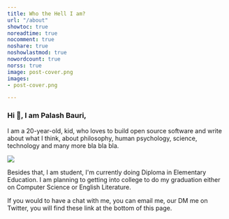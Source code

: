 ```yaml
---
title: Who the Hell I am?
url: "/about"
showtoc: true
noreadtime: true
nocomment: true
noshare: true
noshowlastmod: true
nowordcount: true
norss: true
image: post-cover.png
images:
- post-cover.png

---
```

### Hi 👋, I am Palash Bauri,

I am a 20-year-old, kid, who loves to build open source software and write about what I think, about philosophy, human psychology, science, technology and many more bla bla bla.

![](/images/palash.jpg?#round)

Besides that, I am student, I'm currently doing Diploma in Elementary Education. I am planning to getting into college to do my graduation either on Computer Science or English Literature.

If you would to have a chat with me, you can email me, our DM me on Twitter, you will find these link at the bottom of this page.
